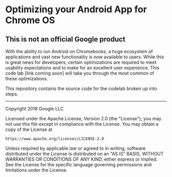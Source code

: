 # Optimizing your Android App for Chrome OS

## This is not an official Google product

With the ability to run Android on Chromebooks, a huge 
ecosystem of applications and vast new functionality 
is now available to users. While this is great news 
for developers, certain optimizations are required 
to meet usability expectations and to make for an 
excellent user experience. 
This code lab [link coming soon] will take you through 
the most common of these optimizations.

This repository contains the source code for the 
codelab broken up into steps.

***

Copyright 2018 Google LLC

Licensed under the Apache License, Version 2.0 (the "License");
you may not use this file except in compliance with the License.
You may obtain a copy of the License at

    https://www.apache.org/licenses/LICENSE-2.0

Unless required by applicable law or agreed to in writing, software
distributed under the License is distributed on an "AS IS" BASIS,
WITHOUT WARRANTIES OR CONDITIONS OF ANY KIND, either express or implied.
See the License for the specific language governing permissions and
limitations under the License.


